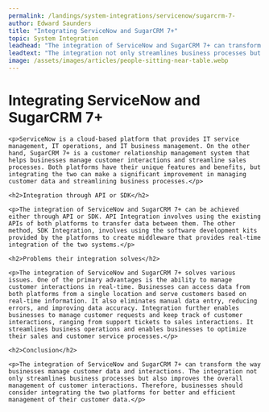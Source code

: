 ```yaml
---
permalink: /landings/system-integrations/servicenow/sugarcrm-7-
author: Edward Saunders
title: "Integrating ServiceNow and SugarCRM 7+"
topic: System Integration
leadhead: "The integration of ServiceNow and SugarCRM 7+ can transform the way businesses manage customer data and interactions"
leadtext: "The integration not only streamlines business processes but also improves the overall management of customer interactions. Therefore, businesses should consider integrating the two platforms for better and efficient management of their customer data."
image: /assets/images/articles/people-sitting-near-table.webp
---
```

<div class="arttext">	<h1>Integrating ServiceNow and SugarCRM 7+</h1>

	<p>ServiceNow is a cloud-based platform that provides IT service management, IT operations, and IT business management. On the other hand, SugarCRM 7+ is a customer relationship management system that helps businesses manage customer interactions and streamline sales processes. Both platforms have their unique features and benefits, but integrating the two can make a significant improvement in managing customer data and streamlining business processes.</p>

	<h2>Integration through API or SDK</h2>

	<p>The integration of ServiceNow and SugarCRM 7+ can be achieved either through API or SDK. API Integration involves using the existing APIs of both platforms to transfer data between them. The other method, SDK Integration, involves using the software development kits provided by the platforms to create middleware that provides real-time integration of the two systems.</p>

	<h2>Problems their integration solves</h2>

	<p>The integration of ServiceNow and SugarCRM 7+ solves various issues. One of the primary advantages is the ability to manage customer interactions in real-time. Businesses can access data from both platforms from a single location and serve customers based on real-time information. It also eliminates manual data entry, reducing errors, and improving data accuracy. Integration further enables businesses to manage customer requests and keep track of customer interactions, ranging from support tickets to sales interactions. It streamlines business operations and enables businesses to optimize their sales and customer service processes.</p>

	<h2>Conclusion</h2>

	<p>The integration of ServiceNow and SugarCRM 7+ can transform the way businesses manage customer data and interactions. The integration not only streamlines business processes but also improves the overall management of customer interactions. Therefore, businesses should consider integrating the two platforms for better and efficient management of their customer data.</p>
</div>